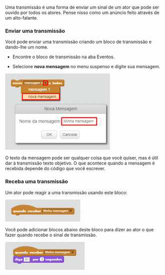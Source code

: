 Uma transmissão é uma forma de enviar um sinal de um ator que pode ser ouvido por todos os atores. Pense nisso como um anúncio feito através de um alto-falante.

### Enviar uma transmissão

Você pode enviar uma transmissão criando um bloco de transmissão e dando-lhe um nome.

+ Encontre o bloco de transmissão na aba Eventos.

+ Selecione **nova mensagem** no menu suspenso e digite sua mensagem.

![Crie uma transmissão](images/create-a-broadcast.png)

O texto da mensagem pode ser qualquer coisa que você quiser, mas é útil dar à transmissão texto objetivo. O que acontece quando a mensagem é recebida depende do código que você escrever.

### Receba uma transmissão

Um ator pode reagir a uma transmissão usando este bloco:

![Receba uma transmissão](images/receive-a-broadcast.png)

Você pode adicionar blocos abaixo deste bloco para dizer ao ator o que fazer quando recebe o sinal de transmissão.

![Receba um exemplo](images/receive-example.png)